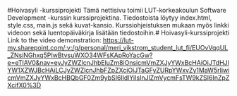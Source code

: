 #Hoivasyli -kurssiprojekti
Tämä nettisivu toimii LUT-korkeakoulun Software Development -kurssin kurssiprojektina. Tiedostoista löytyy index.html, style.css, main.js sekä kuvat-kansio. Kurssiohjeistuksen mukaan myös linkki videoon sekä luentopäiväkirja lisätään tiedostoihin.# Hoivasyli-kurssiprojekti
Link to the video demonstration: https://lut-my.sharepoint.com/:v:/g/personal/meri_vikstrom_student_lut_fi/EUOvVqqUL_ZNsiNGhxq5PIwBtvsuWXO34WFsKApRoYacGw?e=eTIAV0&nav=eyJyZWZlcnJhbEluZm8iOnsicmVmZXJyYWxBcHAiOiJTdHJlYW1XZWJBcHAiLCJyZWZlcnJhbFZpZXciOiJTaGFyZURpYWxvZy1MaW5rIiwicmVmZXJyYWxBcHBQbGF0Zm9ybSI6IldlYiIsInJlZmVycmFsTW9kZSI6InZpZXcifX0%3D 
